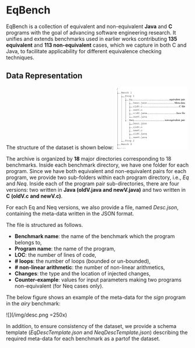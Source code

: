 # EqBench
EqBench is a collection of equivalent and non-equivalent **Java** and **C** programs with the goal of advancing software engineering research.
It unifies and extends benchmarks used in earlier works contributing **135 equivalent** and **113 non-equivalent** cases, which we capture in both C and Java,
to facilitate applicability for different equivalence checking techniques.

## Data Representation
The structure of the dataset is shown below:
<img src="/img/structure.png" width="200">

The archive is organized by **18** major directories corresponding to 18 benchmarks.
Inside each benchmark directory, we have one folder for each program.
Since we have both equivalent and non-equivalent pairs for each program, we provide two sub-folders
within each program directory, i.e., *Eq* and *Neq*.
Inside each of the program pair sub-directories, there are four versions: 
two written in **Java (oldV.java and newV.java)** and two written in **C (oldV.c and newV.c)**.

For each Eq and Neq versions, we also provide a file, named *Desc.json*, containing the
meta-data written in the JSON format.

The file is structured as follows.

* **Benchmark name**: the name of the benchmark which the program belongs to,
* **Program name**: the name of the program,
* **LOC**: the number of lines of code,
* **# loops**: the number of loops (bounded or un-bounded),
* **# non-linear arithmetic**: the number of non-linear arithmetics,
* **Changes**: the type and the location of injected changes,
* **Counter-example**: values for input parameters making two programs non-equivalent (for Neq cases only).

The below figure shows an example of the meta-data for the *sign* program in the
*airy* benchmark:

![](/img/desc.png =250x)

In addition, to ensure consistency of the dataset, we provide a schema template (*EqDescTemplate.json* and *NeqDescTemplate.json*) describing the required meta-data for each benchmark as a partof the dataset.
